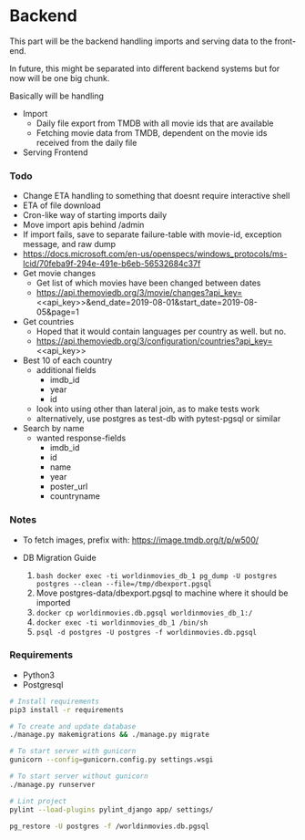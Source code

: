 # Backend

This part will be the backend handling imports and serving data to the front-end.

In future, this might be separated into different backend systems but for now will be one big chunk.


Basically will be handling
* Import
  - Daily file export from TMDB with all movie ids that are available
  - Fetching movie data from TMDB, dependent on the movie ids received from the daily file
* Serving Frontend

### Todo

* Change ETA handling to something that doesnt require interactive shell
* ETA of file download
* Cron-like way of starting imports daily
* Move import apis behind /admin
* If import fails, save to separate failure-table with movie-id, exception message, and raw dump
* https://docs.microsoft.com/en-us/openspecs/windows_protocols/ms-lcid/70feba9f-294e-491e-b6eb-56532684c37f
* Get movie changes
    - Get list of which movies have been changed between dates
    - https://api.themoviedb.org/3/movie/changes?api_key=<<api_key>>&end_date=2019-08-01&start_date=2019-08-05&page=1
* Get countries
    - Hoped that it would contain languages per country as well. but no.
    - https://api.themoviedb.org/3/configuration/countries?api_key=<<api_key>>
* Best 10 of each country
	- additional fields
		- imdb_id
		- year
		- id
	- look into using other than lateral join, as to make tests work
	- alternatively, use postgres as test-db with pytest-pgsql or similar
* Search by name
	- wanted response-fields
		- imdb_id
		- id
		- name
		- year
		- poster_url
		- countryname


### Notes
* To fetch images, prefix with: https://image.tmdb.org/t/p/w500/

* DB Migration Guide
  1. ```bash docker exec -ti worldinmovies_db_1 pg_dump -U postgres postgres --clean --file=/tmp/dbexport.pgsql ```
  2. Move postgres-data/dbexport.pgsql to machine where it should be imported
  3. `docker cp worldinmovies.db.pgsql worldinmovies_db_1:/`
  4. `docker exec -ti worldinmovies_db_1 /bin/sh`
  5. `psql -d postgres -U postgres -f worldinmovies.db.pgsql`


### Requirements

* Python3
* Postgresql


```bash
# Install requirements
pip3 install -r requirements

# To create and update database
./manage.py makemigrations && ./manage.py migrate

# To start server with gunicorn
gunicorn --config=gunicorn.config.py settings.wsgi

# To start server without gunicorn
./manage.py runserver

# Lint project
pylint --load-plugins pylint_django app/ settings/

pg_restore -U postgres -f /worldinmovies.db.pgsql
```